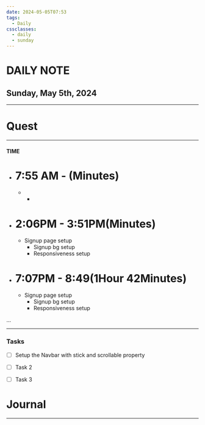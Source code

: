 ```yaml
---
date: 2024-05-05T07:53
tags:
  - Daily
cssclasses:
  - daily
  - sunday
---
```

# DAILY NOTE
## Sunday, May 5th, 2024
***
# Quest
---
#### TIME
- # 7:55 AM - (Minutes)
	- -

- # 2:06PM - 3:51PM(Minutes)
	- Signup page setup
		- Signup bg setup
		- Responsiveness setup


- # 7:07PM - 8:49(1Hour 42Minutes)
	- Signup page setup
		- Signup bg setup
		- Responsiveness setup




...
***
### Tasks
- [ ] Setup the Navbar with stick and scrollable property
- [ ] Task 2
- [ ] Task 3




# Journal
---
